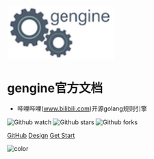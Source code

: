 ![logo](_media/gengine.svg)
# gengine官方文档
- 哔哩哔哩(www.bilibili.com)开源golang规则引擎

![Github watch](https://img.shields.io/github/watchers/rencalo770/gengine.svg)
![Github stars](https://img.shields.io/github/stars/rencalo770/gengine.svg)
![Github forks](https://img.shields.io/github/forks/rencalo770/gengine.svg)

[GitHub](https://github.com/rencalo770/gengine)
[Design](https://xie.infoq.cn/article/40bfff1fbca1867991a1453ac)
[Get Start](introduce)


<!-- 背景图片 -->
<!-- ![](_media/bg.png) -->

<!-- 背景色 -->
![color](#ffffff)